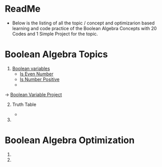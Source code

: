 # ReadMe
* Below is the listing of all the topic / concept and optimizarion based learning and code practice of the Boolean Algebra Concepts with 20 Codes and 1 Simple Project for the topic.

# Boolean Algebra Topics 
1. [Boolean variables](1BooleanVariable/)
    * [Is Even Number](1BooleanVariable/1IsEvenNumber.py)
    * [Is Number Positive](1BooleanVariable/2IsNumberPositive.py)
    * []()

-> [Boolean Variable Project](1BooleanvariableProject/) 

2. Truth Table
    * []()

3. 

# Boolean Algebra Optimization
1.

2.